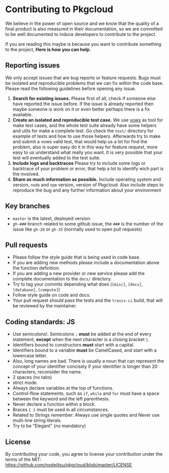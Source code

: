 # Contributing to Pkgcloud

We believe in the power of open source and we know that the quality of a final product is also measured in their documentation, so we are committed to be well documented to induce developers to contribute to the project.

If you are reading this maybe is because you want to contribute something to the project, **Here is how you can help.**

## Reporting issues

We only accept issues that are bug reports or feature requests. Bugs must be isolated and reproducible problems that we can fix within the code base. Please read the following guidelines before opening any issue.

1. **Search for existing issues.** Please first of all, check if someone else have reported the issue before. If the issue is already reported then maybe someone is work on it or even better perhaps there is a fix available.
2. **Create an isolated and reproducible test case.** We use [vows](http://vowsjs.org/) as tool for make test cases, and the whole test suite already have some helpers and utils for make a complete test. Go check the `test/` directory for example of tests and how to use those helpers. Afterwards try to make and submit a vows valid test, that would help us a lot for find the problem, also is super easy do it in this way for feature request, more easy to us understand what really you want. It is very possible that your test will eventually added to the test suite.
3. **Include logs and backtraces** Please try to include some logs or backtrace of your problem or error, that help a lot to identify wich part is the involved.
4. **Share as much information as possible.** Include operating system and version, `node` and `npm` version, version of Pkgcloud. Also include steps to reproduce the bug and any further information about your environment

## Key branches

- `master` is the latest, deployed version.
- `gh-###` branch related to some github issue, the `###` is the number of the issue like `gh-28` or `gh-33` (normally used to open pull requests)

## Pull requests
 
- Please follow the style guide that is being used in code base.
- If you are adding new methods please include a documentation above the function definition.
- If you are adding a new provider or new service please add the complete documentation to the `docs/` directory.
- Try to tag your commits depending what does (`[misc]`, `[docs]`, `[database]`, `[compute]`)
- Follow style guide on code and docs.
- Your pull request should pass the tests and the `travis-ci` build, that will be reviewed by the maintainer.


## Coding standards: JS

- Use semicolons!. Semicolons `;` **must** be added at the end of every statement, **except** when the next character is a closing bracket `}`.
- Identifiers bound to constructors **must** start with a capital.
- Identifiers bound to a variable **must** be CamelCased, and start with a lowercase letter.
- Also, long names are bad. There is usually a noun that can represent the concept of your identifier concisely if your identifier is longer than 20 characters, reconsider the name.
- 2 spaces (no tabs)
- strict mode.
- Always declare variables at the top of functions.
- Control-flow statements, such as `if`, `while` and `for` must have a space between the keyword and the left parenthesis.
- Never declare a function within a block.
- Braces `{ }` must be used in all circumstances.
- Related to Strings remember: Always use single quotes and Never use multi-line string literals.
- Try to be "Elegant" (no mandatory)


## License

By contributing your code, you agree to license your contribution under the terms of the MIT: https://github.com/nodejitsu/pkgcloud/blob/master/LICENSE